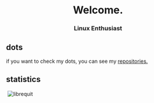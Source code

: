 <h1 align="center">Welcome.</h1>
<h3 align="center">Linux Enthusiast</h3>

## dots
if you want to check my dots, you can see my [repositories.](https://github.com/librequit?tab=repositories)

## statistics
<p>&nbsp;<img align="center" src="https://github-readme-stats.vercel.app/api?username=librequit&show_icons=true&locale=en" alt="librequit" /></p>
